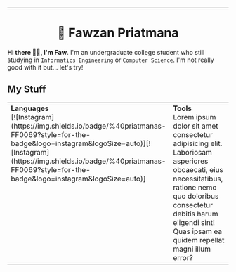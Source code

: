 <!-- - - -
<h1 align=center>Hi 👋🏼, I'm Faw</h1>

![TamaFawx](./assets/Untitled-1.jpg)
- - -




## About me! 🦊
My name is **Fauzan Priatmana** or call me **Faw**.

### Find Me!
[![Instagram](https://img.shields.io/badge/%40priatmanas-FF0069?style=for-the-badge&logo=instagram&logoSize=auto)](https://x.com/priatmana_x)
[![X](https://img.shields.io/badge/%40priatmanas_x-000000?style=for-the-badge&logo=x&logoSize=auto)](https://x.com/priatmana_x) -->

---

<!-- ## ![TamaFawx](./assets/Untitled-1.jpg) -->

<h1 align='center'>🦊 Fawzan Priatmana</h1>

**Hi there 👋🏼, I'm Faw**. I'm an undergraduate college student who still studying in `Informatics Engineering` or `Computer Science`. I'm not really good with it but... let's try!

## My Stuff

<table>
    <td valign="top" width="33%">
        <b>Languages</b><br/>
        [![Instagram](https://img.shields.io/badge/%40priatmanas-FF0069?style=for-the-badge&logo=instagram&logoSize=auto)][![Instagram](https://img.shields.io/badge/%40priatmanas-FF0069?style=for-the-badge&logo=instagram&logoSize=auto)]
    </td>
    <td valign="top" width="33%">
        <b>Tools</b><br/>
        Lorem ipsum dolor sit amet consectetur adipisicing elit. Laboriosam asperiores obcaecati, eius necessitatibus, ratione nemo quo doloribus consectetur debitis harum eligendi sint! Quas ipsam ea quidem repellat magni illum error?
    </td>
</table>

<!-- ## Resource

<table>
    <td valign="top" width="33%">
        Lorem ipsum dolor sit amet consectetur adipisicing elit. Laboriosam asperiores obcaecati, eius necessitatibus, ratione nemo quo doloribus consectetur debitis harum eligendi sint! Quas ipsam ea quidem repellat magni illum error?
    </td>
</table> -->
